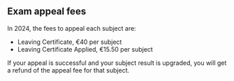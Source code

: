 ##  Exam appeal fees

In 2024, the fees to appeal each subject are:

  * Leaving Certificate, €40 per subject 
  * Leaving Certificate Applied, €15.50 per subject 

If your appeal is successful and your subject result is upgraded, you will get
a refund of the appeal fee for that subject.
